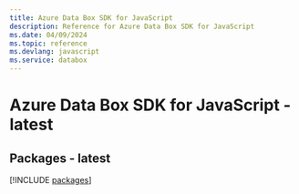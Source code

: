 ```yaml
---
title: Azure Data Box SDK for JavaScript
description: Reference for Azure Data Box SDK for JavaScript
ms.date: 04/09/2024
ms.topic: reference
ms.devlang: javascript
ms.service: databox
---
```

# Azure Data Box SDK for JavaScript - latest
## Packages - latest
[!INCLUDE [packages](data-box-index.md)]